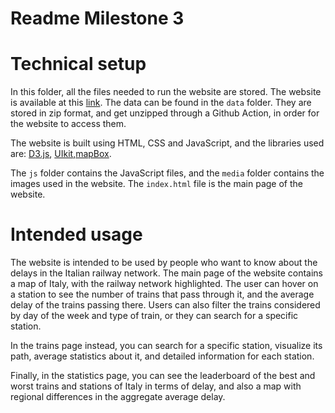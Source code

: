 # Readme Milestone 3

# Technical setup

In this folder, all the files needed to run the website are stored. The website is available at this [link](https://com-480-data-visualization.github.io/project-2023-rail-runners/). The data can be found in the <code>data</code> folder. They are stored in zip format, and get unzipped through a Github Action, in order for the website to access them. 

The website is built using HTML, CSS and JavaScript, and the libraries used are:
[D3.js](https://d3js.org/), [UIkit](https://getuikit.com/),[mapBox](https://www.mapbox.com/).

The <code>js</code> folder contains the JavaScript files, and the <code>media</code> folder contains the images used in the website. The <code>index.html</code> file is the main page of the website.

# Intended usage

The website is intended to be used by people who want to know about the delays in the Italian railway network. The main page of the website contains a map of Italy, with the railway network highlighted. The user can hover on a station to see the number of trains that pass through it, and the average delay of the trains passing there. Users can also filter the trains considered by day of the week and type of train, or they can search for a specific station. 

In the trains page instead, you can search for a specific station, visualize its path, average statistics about it, and detailed information for each station. 

Finally, in the statistics page, you can see the leaderboard of the best and worst trains and stations of Italy in terms of delay, and also a map with regional differences in the aggregate average delay. 

